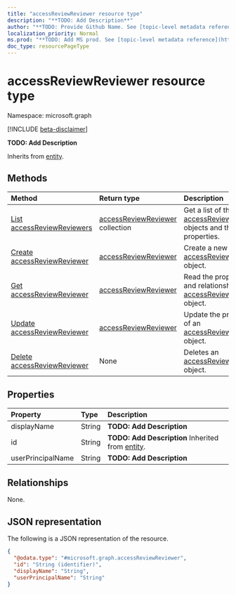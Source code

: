 ```yaml
---
title: "accessReviewReviewer resource type"
description: "**TODO: Add Description**"
author: "**TODO: Provide Github Name. See [topic-level metadata reference](https://msgo.azurewebsites.net/add/document/guidelines/metadata.html#topic-level-metadata)**"
localization_priority: Normal
ms.prod: "**TODO: Add MS prod. See [topic-level metadata reference](https://msgo.azurewebsites.net/add/document/guidelines/metadata.html#topic-level-metadata)**"
doc_type: resourcePageType
---
```


# accessReviewReviewer resource type

Namespace: microsoft.graph

[!INCLUDE [beta-disclaimer](../../includes/beta-disclaimer.md)]

**TODO: Add Description**


Inherits from [entity](../resources/entity.md).

## Methods
|Method|Return type|Description|
|:---|:---|:---|
|[List accessReviewReviewers](../api/accessreviewreviewer-list.md)|[accessReviewReviewer](../resources/accessreviewreviewer.md) collection|Get a list of the [accessReviewReviewer](../resources/accessreviewreviewer.md) objects and their properties.|
|[Create accessReviewReviewer](../api/accessreviewreviewer-create.md)|[accessReviewReviewer](../resources/accessreviewreviewer.md)|Create a new [accessReviewReviewer](../resources/accessreviewreviewer.md) object.|
|[Get accessReviewReviewer](../api/accessreviewreviewer-get.md)|[accessReviewReviewer](../resources/accessreviewreviewer.md)|Read the properties and relationships of an [accessReviewReviewer](../resources/accessreviewreviewer.md) object.|
|[Update accessReviewReviewer](../api/accessreviewreviewer-update.md)|[accessReviewReviewer](../resources/accessreviewreviewer.md)|Update the properties of an [accessReviewReviewer](../resources/accessreviewreviewer.md) object.|
|[Delete accessReviewReviewer](../api/accessreviewreviewer-delete.md)|None|Deletes an [accessReviewReviewer](../resources/accessreviewreviewer.md) object.|

## Properties
|Property|Type|Description|
|:---|:---|:---|
|displayName|String|**TODO: Add Description**|
|id|String|**TODO: Add Description** Inherited from [entity](../resources/entity.md).|
|userPrincipalName|String|**TODO: Add Description**|

## Relationships
None.

## JSON representation
The following is a JSON representation of the resource.
<!-- {
  "blockType": "resource",
  "keyProperty": "id",
  "@odata.type": "microsoft.graph.accessReviewReviewer",
  "baseType": "microsoft.graph.entity",
  "openType": false
}
-->
``` json
{
  "@odata.type": "#microsoft.graph.accessReviewReviewer",
  "id": "String (identifier)",
  "displayName": "String",
  "userPrincipalName": "String"
}
```

